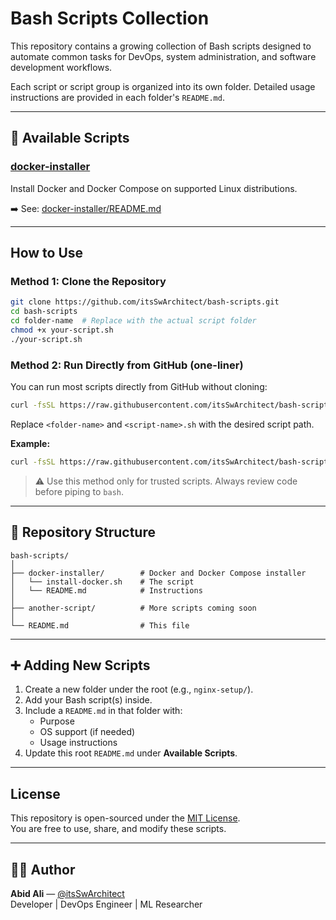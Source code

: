 # Bash Scripts Collection

This repository contains a growing collection of Bash scripts designed to automate common tasks for DevOps, system administration, and software development workflows.

Each script or script group is organized into its own folder. Detailed usage instructions are provided in each folder's `README.md`.

---

## 📂 Available Scripts

### [docker-installer](./docker-installer/README.md)
Install Docker and Docker Compose on supported Linux distributions.

➡️ See: [docker-installer/README.md](./docker-installer/README.md)

---

## How to Use

### Method 1: Clone the Repository

```bash
git clone https://github.com/itsSwArchitect/bash-scripts.git
cd bash-scripts
cd folder-name  # Replace with the actual script folder
chmod +x your-script.sh
./your-script.sh
```

### Method 2: Run Directly from GitHub (one-liner)

You can run most scripts directly from GitHub without cloning:

```bash
curl -fsSL https://raw.githubusercontent.com/itsSwArchitect/bash-scripts/main/<folder-name>/<script-name>.sh | bash
```

Replace `<folder-name>` and `<script-name>.sh` with the desired script path.

**Example:**

```bash
curl -fsSL https://raw.githubusercontent.com/itsSwArchitect/bash-scripts/main/docker-installer/install-docker.sh | bash
```

> ⚠️ Use this method only for trusted scripts. Always review code before piping to `bash`.

---

## 📁 Repository Structure

```
bash-scripts/
│
├── docker-installer/        # Docker and Docker Compose installer
│   └── install-docker.sh    # The script
│   └── README.md            # Instructions
│
├── another-script/          # More scripts coming soon
│
└── README.md                # This file
```

---

## ➕ Adding New Scripts

1. Create a new folder under the root (e.g., `nginx-setup/`).
2. Add your Bash script(s) inside.
3. Include a `README.md` in that folder with:
   - Purpose
   - OS support (if needed)
   - Usage instructions
4. Update this root `README.md` under **Available Scripts**.

---

## License

This repository is open-sourced under the [MIT License](LICENSE).  
You are free to use, share, and modify these scripts.

---

## 🙋‍♂️ Author

**Abid Ali** — [@itsSwArchitect](https://github.com/itsSwArchitect)  
Developer | DevOps Engineer | ML Researcher
